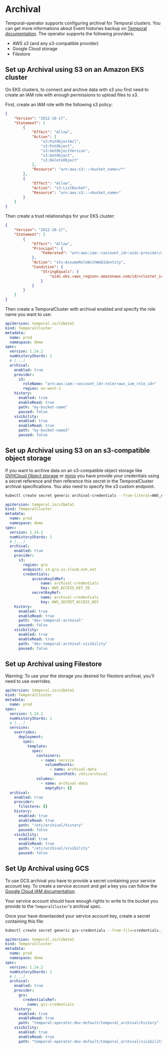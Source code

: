 # Archival

Temporal-operator supports configuring archival for Temporal clusters. You can get more informations about Event histories backup on [Temporal documentation](https://docs.temporal.io/clusters#archival).
The operator supports the following providers:

- AWS s3 (and any s3-compatible provider)
- Google Cloud storage
- Filestore

## Set up Archival using S3 on an Amazon EKS cluster

On EKS clusters, to connect and archive data with s3 you first need to create an IAM role with enough permissions to upload files to s3.

First, create an IAM role with the following s3 policy:

```json
{
    "Version": "2012-10-17",
    "Statement": [
        {
            "Effect": "Allow",
            "Action": [
                "s3:PutObjectAcl",
                "s3:PutObject",
                "s3:GetObjectVersion",
                "s3:GetObject",
                "s3:DeleteObject"
            ],
            "Resource": "arn:aws:s3:::<bucket_name>/*"
        },
        {
            "Effect": "Allow",
            "Action": "s3:ListBucket",
            "Resource": "arn:aws:s3:::<bucket_name>"
        }
    ]
}
```

Then create a trust relationships for your EKS cluster:

```json
{
    "Version": "2012-10-17",
    "Statement": [
        {
            "Effect": "Allow",
            "Principal": {
                "Federated": "arn:aws:iam::<account_id>:oidc-provider/oidc.eks.<aws_region>.amazonaws.com/id/<cluster_id>"
            },
            "Action": "sts:AssumeRoleWithWebIdentity",
            "Condition": {
                "StringEquals": {
                    "oidc.eks.<aws_region>.amazonaws.com/id/<cluster_id>:sub": ["system:serviceaccount:<temporal_ns>:<temporal_history_sa>"]
                }
            }
        }
    ]
}
```

Then create a TemporalCluster with archival enabled and specify the role name you want to use:

```yaml
apiVersion: temporal.io/v1beta1
kind: TemporalCluster
metadata:
  name: prod
  namespace: demo
spec:
  version: 1.24.2
  numHistoryShards: 1
  # [...]
  archival:
    enabled: true
    provider:
      s3:
        roleName: "arn:aws:iam::<account_id>:role/<aws_iam_role_id>"
        region: eu-west-1
    history:
      enabled: true
      enableRead: true
      path: "my-bucket-name"
      paused: false
    visibility:
      enabled: true
      enableRead: true
      path: "my-bucket-name2"
      paused: false
```

## Set up Archival using S3 on an s3-compatible object storage

If you want to archive data on an s3-compatible object storage like [OVHCloud Object storage](https://www.ovhcloud.com/en-ie/public-cloud/object-storage/) or [minio](https://min.io/) you have provide your credentials using a secret reference and then reference this secret in the TemporalCluster archival specifications. You also need to specify the s3 custom endpoint.

```bash
kubectl create secret generic archival-credentials --from-literal=AWS_ACCESS_KEY_ID=XXXX --from-literal=AWS_SECRET_ACCESS_KEY=XXXX -n demo
```

```yaml
apiVersion: temporal.io/v1beta1
kind: TemporalCluster
metadata:
  name: prod
  namespace: demo
spec:
  version: 1.24.2
  numHistoryShards: 1
  # [...]
  archival:
    enabled: true
    provider:
      s3:
        region: gra
        endpoint: s3.gra.io.cloud.ovh.net
        credentials:
            accessKeyIdRef:
                name: archival-credentials
                key: AWS_ACCESS_KEY_ID
            secretKeyRef:
                name: archival-credentials
                key: AWS_SECRET_ACCESS_KEY
    history:
      enabled: true
      enableRead: true
      path: "dev-temporal-archival"
      paused: false
    visibility:
      enabled: true
      enableRead: true
      path: "dev-temporal-archival-visibility"
      paused: false
```

## Set up Archival using Filestore

Warning: To use your the storage you desired for filestore archival, you'll need to use overrides.

```yaml
apiVersion: temporal.io/v1beta1
kind: TemporalCluster
metadata:
  name: prod
spec:
  version: 1.24.2
  numHistoryShards: 1
  # [...]
  services:
    overrides:
      deployment:
        spec:
          template:
            spec:
              containers:
                - name: service
                  volumeMounts:
                    - name: archival-data
                      mountPath: /etc/archival
              volumes:
                - name: archival-data
                  emptyDir: {}
  archival:
    enabled: true
    provider:
      filestore: {}
    history:
      enabled: true
      enableRead: true
      path: "/etc/archival/history"
      paused: false
    visibility:
      enabled: true
      enableRead: true
      path: "/etc/archival/visibility"
      paused: false
```

## Set Up Archival using GCS

To use GCS archival you have to provide a secret containing your service account key.
To create a service account and get a key you can follow the [Google Cloud IAM documentation](https://cloud.google.com/iam/docs/keys-create-delete).

Your service account should have enough rights to write to the bucket you provide to the `TemporalCluster`'s archival spec.

Once your have downlaoded your service account key, create a secret containing this file:

```bash
kubectl create secret generic gcs-credentials --from-file=credentials.json=my-creds.json -n demo
```

```yaml
apiVersion: temporal.io/v1beta1
kind: TemporalCluster
metadata:
  name: prod
  namespace: demo
spec:
  version: 1.24.2
  numHistoryShards: 1
  # [...]
  archival:
    enabled: true
    provider:
      gcs:
        credentialsRef:
          name: gcs-credentials
    history:
      enabled: true
      enableRead: true
      path: "temporal-operator-dev-default/temporal_archival/history"
    visibility:
      enabled: true
      enableRead: true
      path: "temporal-operator-dev-default/temporal_archival/visibility"
```
